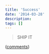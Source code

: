 ```yaml
---
title: 'Success'
date: '2014-03-28'
description:
tags: []
---
```


> SHIP IT

([comments](https://twitter.com/bloerwald/status/448415935926255618/photo/1))
